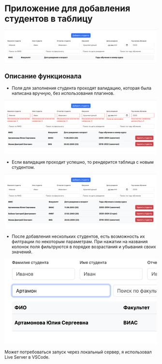<h1>Приложение для добавления студентов в таблицу</h1> 
<img src="https://github.com/GrigoryBoykov/illustrations/blob/main/main.png">
<h2>Описание функционала</h2>

* Поля для заполнения студента проходят валидацию, которая была написана вручную, без использования плагинов.
<img src="https://github.com/GrigoryBoykov/illustrations/blob/main/validation.png">

* Если валидация проходит успешно, то рендерится таблица с новым студентом.
<img src="https://github.com/GrigoryBoykov/illustrations/blob/main/render.png">

* После добавления нескольких студентов, есть возможность их филтрации по некоторым параметрам. При нажатии на названия колонок поля фильтруются в порядке возрастания и убывания своих значений. 
<img src="https://github.com/GrigoryBoykov/illustrations/blob/main/search.png">


Может потребоваться запуск через локальный сервер, я использовал Live Server в VSCode. 
